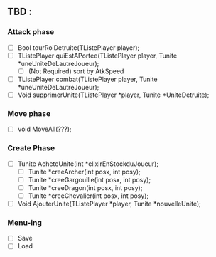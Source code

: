 ## TBD :

### Attack phase
 - [ ] Bool tourRoiDetruite(TListePlayer player);
 - [ ] TListePlayer quiEstAPortee(TListePlayer player, Tunite *uneUniteDeLautreJoueur);
   - [ ] (Not Required) sort by AtkSpeed
 - [ ] TListePlayer combat(TListePlayer player, Tunite *uneUniteDeLautreJoueur);
 - [ ] Void supprimerUnite(TListePlayer *player, Tunite *UniteDetruite);

### Move phase
 - [ ] void MoveAll(???);

### Create Phase
 - [ ] Tunite AcheteUnite(int *elixirEnStockduJoueur);
   - [ ] Tunite *creeArcher(int posx, int posy);
   - [ ] Tunite *creeGargouille(int posx, int posy);
   - [ ] Tunite *creeDragon(int posx, int posy);
   - [ ] Tunite *creeChevalier(int posx, int posy);
 - [ ] Void AjouterUnite(TListePlayer *player, Tunite *nouvelleUnite);

### Menu-ing
 - [ ] Save
 - [ ] Load
